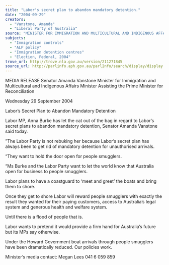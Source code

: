 ```yaml
---
title: "Labor's secret plan to abandon mandatory detention."
date: "2004-09-29"
creators:
  - "Vanstone, Amanda"
  - "Liberal Party of Australia"
source: "MINISTER FOR IMMIGRATION AND MULTICULTURAL AND INDIGENOUS AFFAIRS"
subjects:
  - "Immigration controls"
  - "ALP policy"
  - "Immigration detention centres"
  - "Election, Federal, 2004"
trove_url: http://trove.nla.gov.au/version/211271845
source_url: http://parlinfo.aph.gov.au/parlInfo/search/display/display.w3p;query=Id%3A%22media/pressrel/AUYD6%22
---
```


  MEDIA RELEASE  Senator Amanda Vanstone  Minister for Immigration and Multicultural and Indigenous Affairs  Minister Assisting the Prime Minister for Reconciliation 

  Wednesday 29 September 2004 

  Labor’s Secret Plan to Abandon Mandatory Detention 

  Labor MP, Anna Burke has let the cat out of the bag in regard to Labor‘s secret plans to  abandon mandatory detention, Senator Amanda Vanstone said today. 

  ”The Labor Party is not rebuking her because Labor’s secret plan has always been to  get rid of mandatory detention for unauthorised arrivals. 

  “They want to hold the door open for people smugglers. 

  “Ms Burke and the Labor Party want to let the world know that Australia open for  business to people smugglers. 

  Labor plans to have a coastguard to ‘meet and greet’ the boats and bring them to shore. 

  Once they get to shore Labor will reward people smugglers with exactly the result they  wanted for their paying customers, access to Australia’s legal system and generous  health and welfare system. 

  Until there is a flood of people that is. 

  Labor wants to pretend it would provide a firm hand for Australia’s future but its MPs say  otherwise. 

  Under the Howard Government boat arrivals through people smugglers have been  dramatically reduced. Our policies work. 

  Minister’s media contact: Megan Lees 041 6 059 859 

